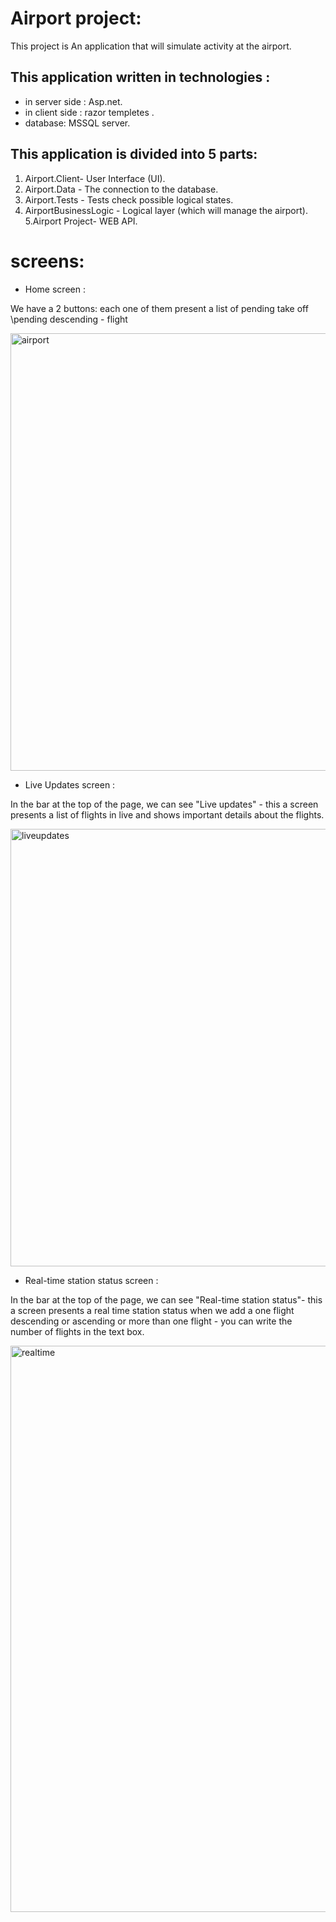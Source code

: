# Airport project:

<p>This project is An application that will simulate activity at the airport.</p>

## This application written in technologies : 
- in server side : Asp.net.
- in client side : razor templetes .
- database: MSSQL server.

## This application is divided into 5 parts:
1. Airport.Client- 	User Interface (UI).
2. Airport.Data - The connection to the database.
3. Airport.Tests - Tests check possible logical states.
4. AirportBusinessLogic - Logical layer (which will manage the airport).
5.Airport Project- WEB API.

# screens:
 - Home screen : 
 <p>We have a 2 buttons: each one of them present a list of pending take off \pending descending - flight </p> 

<img width="700" alt="airport" src="https://user-images.githubusercontent.com/102611205/235344687-facac4a6-030e-4076-8d8b-42c882449747.png">
 
 - Live Updates screen : 

 <p>In the bar at the top of the page, we can see "Live updates" - this a screen presents a list of flights in live and shows important details about the flights.</p>
 
 <img width="700" alt="liveupdates" src="https://user-images.githubusercontent.com/102611205/235345022-4deec044-5d4b-443e-a7f9-c2e9a3d746d6.png">

- Real-time station status screen :

<p>In the bar at the top of the page, we can see "Real-time station status"- this a screen presents a real time station status when we add a one flight descending or ascending or more than one flight - you can write the number of flights in the text box.  </p>

<img width="906" alt="realtime" src="https://user-images.githubusercontent.com/102611205/235345294-005dc201-c5e5-44ba-8aa5-ae7725044987.png">
